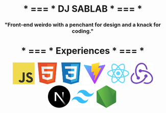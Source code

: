 <h1 align="center">* === * DJ SABLAB * === *</h1>
<h3 align="center">
"Front-end weirdo with a penchant for design and a knack for coding."
</h3>

<h1 align="center" style="margin-top: 35px">* === * Experiences * === *</h1>

<p align="center">
<img src="https://raw.githubusercontent.com/devicons/devicon/master/icons/javascript/javascript-original.svg"width="70" />
<img src="https://raw.githubusercontent.com/devicons/devicon/master/icons/html5/html5-original.svg"width="70" />
<img src="https://raw.githubusercontent.com/devicons/devicon/master/icons/css3/css3-original.svg"width="70" />
<img src="https://raw.githubusercontent.com/devicons/devicon/master/icons/vitejs/vitejs-original.svg"width="70" />
<img src="https://raw.githubusercontent.com/devicons/devicon/master/icons/react/react-original.svg"width="70" />
<img src="https://raw.githubusercontent.com/devicons/devicon/master/icons/redux/redux-original.svg"width="70" />
<img src="https://raw.githubusercontent.com/devicons/devicon/master/icons/nextjs/nextjs-original.svg"width="70" />
<img src="https://raw.githubusercontent.com/devicons/devicon/master/icons/tailwindcss/tailwindcss-original.svg"width="70" />
<img src="https://raw.githubusercontent.com/devicons/devicon/master/icons/nodejs/nodejs-original.svg"width="70" />
</p>
